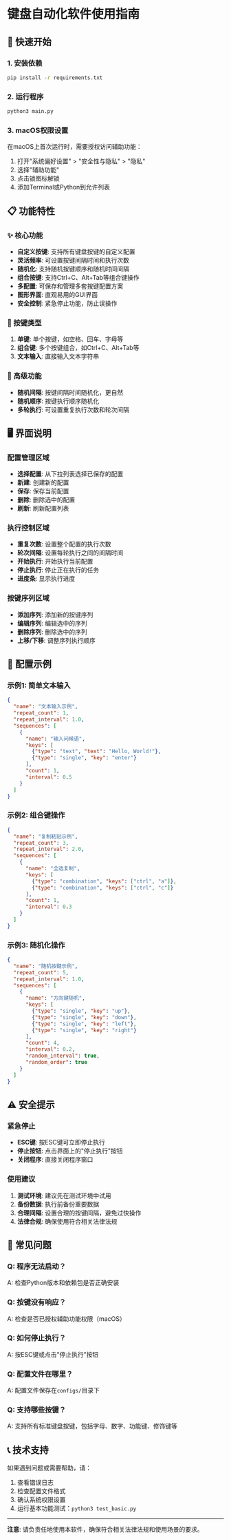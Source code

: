 # 键盘自动化软件使用指南

## 🚀 快速开始

### 1. 安装依赖
```bash
pip install -r requirements.txt
```

### 2. 运行程序
```bash
python3 main.py
```

### 3. macOS权限设置
在macOS上首次运行时，需要授权访问辅助功能：
1. 打开"系统偏好设置" > "安全性与隐私" > "隐私"
2. 选择"辅助功能"
3. 点击锁图标解锁
4. 添加Terminal或Python到允许列表

## 📋 功能特性

### ✨ 核心功能
- **自定义按键**: 支持所有键盘按键的自定义配置
- **灵活频率**: 可设置按键间隔时间和执行次数
- **随机化**: 支持随机按键顺序和随机时间间隔
- **组合按键**: 支持Ctrl+C、Alt+Tab等组合键操作
- **多配置**: 可保存和管理多套按键配置方案
- **图形界面**: 直观易用的GUI界面
- **安全控制**: 紧急停止功能，防止误操作

### 🎯 按键类型
1. **单键**: 单个按键，如空格、回车、字母等
2. **组合键**: 多个按键组合，如Ctrl+C、Alt+Tab等
3. **文本输入**: 直接输入文本字符串

### 🎲 高级功能
- **随机间隔**: 按键间隔时间随机化，更自然
- **随机顺序**: 按键执行顺序随机化
- **多轮执行**: 可设置重复执行次数和轮次间隔

## 🖥️ 界面说明

### 配置管理区域
- **选择配置**: 从下拉列表选择已保存的配置
- **新建**: 创建新的配置
- **保存**: 保存当前配置
- **删除**: 删除选中的配置
- **刷新**: 刷新配置列表

### 执行控制区域
- **重复次数**: 设置整个配置的执行次数
- **轮次间隔**: 设置每轮执行之间的间隔时间
- **开始执行**: 开始执行当前配置
- **停止执行**: 停止正在执行的任务
- **进度条**: 显示执行进度

### 按键序列区域
- **添加序列**: 添加新的按键序列
- **编辑序列**: 编辑选中的序列
- **删除序列**: 删除选中的序列
- **上移/下移**: 调整序列执行顺序

## 📝 配置示例

### 示例1: 简单文本输入
```json
{
  "name": "文本输入示例",
  "repeat_count": 1,
  "repeat_interval": 1.0,
  "sequences": [
    {
      "name": "输入问候语",
      "keys": [
        {"type": "text", "text": "Hello, World!"},
        {"type": "single", "key": "enter"}
      ],
      "count": 1,
      "interval": 0.5
    }
  ]
}
```

### 示例2: 组合键操作
```json
{
  "name": "复制粘贴示例",
  "repeat_count": 3,
  "repeat_interval": 2.0,
  "sequences": [
    {
      "name": "全选复制",
      "keys": [
        {"type": "combination", "keys": ["ctrl", "a"]},
        {"type": "combination", "keys": ["ctrl", "c"]}
      ],
      "count": 1,
      "interval": 0.3
    }
  ]
}
```

### 示例3: 随机化操作
```json
{
  "name": "随机按键示例",
  "repeat_count": 5,
  "repeat_interval": 1.0,
  "sequences": [
    {
      "name": "方向键随机",
      "keys": [
        {"type": "single", "key": "up"},
        {"type": "single", "key": "down"},
        {"type": "single", "key": "left"},
        {"type": "single", "key": "right"}
      ],
      "count": 4,
      "interval": 0.2,
      "random_interval": true,
      "random_order": true
    }
  ]
}
```

## ⚠️ 安全提示

### 紧急停止
- **ESC键**: 按ESC键可立即停止执行
- **停止按钮**: 点击界面上的"停止执行"按钮
- **关闭程序**: 直接关闭程序窗口

### 使用建议
1. **测试环境**: 建议先在测试环境中试用
2. **备份数据**: 执行前备份重要数据
3. **合理间隔**: 设置合理的按键间隔，避免过快操作
4. **法律合规**: 确保使用符合相关法律法规

## 🔧 常见问题

### Q: 程序无法启动？
A: 检查Python版本和依赖包是否正确安装

### Q: 按键没有响应？
A: 检查是否已授权辅助功能权限（macOS）

### Q: 如何停止执行？
A: 按ESC键或点击"停止执行"按钮

### Q: 配置文件在哪里？
A: 配置文件保存在`configs/`目录下

### Q: 支持哪些按键？
A: 支持所有标准键盘按键，包括字母、数字、功能键、修饰键等

## 📞 技术支持

如果遇到问题或需要帮助，请：
1. 查看错误日志
2. 检查配置文件格式
3. 确认系统权限设置
4. 运行基本功能测试：`python3 test_basic.py`

---

**注意**: 请负责任地使用本软件，确保符合相关法律法规和使用场景的要求。

